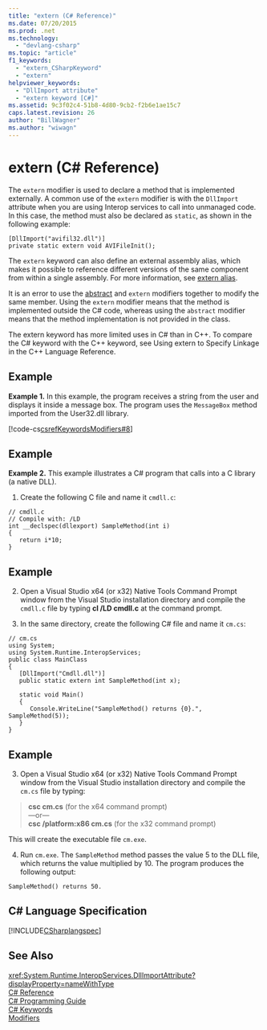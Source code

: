 ```yaml
---
title: "extern (C# Reference)"
ms.date: 07/20/2015
ms.prod: .net
ms.technology: 
  - "devlang-csharp"
ms.topic: "article"
f1_keywords: 
  - "extern_CSharpKeyword"
  - "extern"
helpviewer_keywords: 
  - "DllImport attribute"
  - "extern keyword [C#]"
ms.assetid: 9c3f02c4-51b8-4d80-9cb2-f2b6e1ae15c7
caps.latest.revision: 26
author: "BillWagner"
ms.author: "wiwagn"
---
```

# extern (C# Reference)
The `extern` modifier is used to declare a method that is implemented externally. A common use of the `extern` modifier is with the `DllImport` attribute when you are using Interop services to call into unmanaged code. In this case, the method must also be declared as `static`, as shown in the following example:  
  
```  
[DllImport("avifil32.dll")]  
private static extern void AVIFileInit();  
```  
  
 The `extern` keyword can also define an external assembly alias, which makes it possible to reference different versions of the same component from within a single assembly. For more information, see [extern alias](../../../csharp/language-reference/keywords/extern-alias.md).  
  
 It is an error to use the [abstract](../../../csharp/language-reference/keywords/abstract.md) and `extern` modifiers together to modify the same member. Using the `extern` modifier means that the method is implemented outside the C# code, whereas using the `abstract` modifier means that the method implementation is not provided in the class.  
  
 The extern keyword has more limited uses in C# than in C++. To compare the C# keyword with the C++ keyword, see Using extern to Specify Linkage in the C++ Language Reference.  
  
## Example  
 **Example 1.** In this example, the program receives a string from the user and displays it inside a message box. The program uses the `MessageBox` method imported from the User32.dll library.  
  
 [!code-cs[csrefKeywordsModifiers#8](../../../csharp/language-reference/keywords/codesnippet/CSharp/extern_1.cs)]  
  
## Example  
 **Example 2.** This example illustrates a C# program that calls into a C library (a native DLL).  
  
 1. Create the following C file and name it `cmdll.c`:  
  
```  
// cmdll.c  
// Compile with: /LD  
int __declspec(dllexport) SampleMethod(int i)  
{  
   return i*10;  
}  
```  
  
## Example  
 2. Open a Visual Studio x64 (or x32) Native Tools Command Prompt window from the Visual Studio installation directory and compile the `cmdll.c` file by typing **cl /LD cmdll.c** at the command prompt.  
  
 3. In the same directory, create the following C# file and name it `cm.cs`:  
  
```  
// cm.cs  
using System;  
using System.Runtime.InteropServices;  
public class MainClass   
{  
   [DllImport("Cmdll.dll")]  
   public static extern int SampleMethod(int x);  
  
   static void Main()   
   {  
      Console.WriteLine("SampleMethod() returns {0}.", SampleMethod(5));  
   }  
}  
```  
  
## Example  
 3. Open a Visual Studio x64 (or x32) Native Tools Command Prompt window from the Visual Studio installation directory and compile the `cm.cs` file by typing:  
  
> **csc cm.cs** (for the x64 command prompt)   
>  —or—  
> **csc /platform:x86 cm.cs** (for the x32 command prompt)  
  
 This will create the executable file `cm.exe`.  
  
 4. Run `cm.exe`. The `SampleMethod` method passes the value 5 to the DLL file, which returns the value multiplied by 10.  The program produces the following output:  
  
```  
SampleMethod() returns 50.  
```  
  
## C# Language Specification  
 [!INCLUDE[CSharplangspec](~/includes/csharplangspec-md.md)]  
  
## See Also  
 <xref:System.Runtime.InteropServices.DllImportAttribute?displayProperty=nameWithType>  
 [C# Reference](../../../csharp/language-reference/index.md)  
 [C# Programming Guide](../../../csharp/programming-guide/index.md)  
 [C# Keywords](../../../csharp/language-reference/keywords/index.md)  
 [Modifiers](../../../csharp/language-reference/keywords/modifiers.md)
